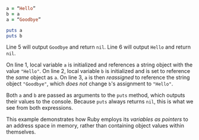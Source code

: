 ```Ruby
a = “Hello”
b = a
a = “Goodbye”

puts a
puts b
```

Line 5 will output `Goodbye` and return `nil`. Line 6 will output `Hello` and return `nil`.

On line 1, local variable `a` is initialized and references a string object with the value `"Hello"`. On line 2, local variable `b` is initialized and is set to reference the _same_ object as `a`. On line 3, `a` is then _reassigned_ to reference the string object `"Goodbye"`, which _does not_ change `b`'s assignment to `"Hello"`.

Both `a` and `b` are passed as arguments to the `puts` method, which outputs their values to the console. Because `puts` always returns `nil`, this is what we see from both expressions.

This example demonstrates how Ruby employs its *variables as pointers* to an address space in memory, rather than containing object values within themselves.
